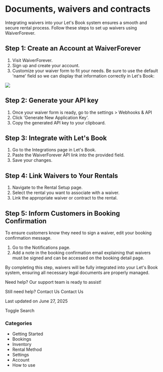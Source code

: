 # Documents, waivers and contracts

Integrating waivers into your Let's Book system ensures a smooth and secure rental process. Follow these steps to set up waivers using WaiverForever.

## Step 1: Create an Account at WaiverForever

1. Visit WaiverForever.
2. Sign up and create your account.
3. Customize your waiver form to fit your needs. Be sure to use the default 'name' field so we can display that information correctly in Let's Book:

![](https://d33v4339jhl8k0.cloudfront.net/docs/assets/5ec3f479042863474d1b00dc/images/66cdd558493fd0116031ff31/file-On2AaYeS6X.png)

## Step 2: Generate your API key

1. Once your waiver form is ready, go to the settings > Webhooks & API
2. Click 'Generate New Application Key'.
3. Copy the generated API key to your clipboard.

## Step 3: Integrate with Let's Book

1. Go to the Integrations page in Let's Book.
2. Paste the WaiverForever API link into the provided field.
3. Save your changes.

## Step 4: Link Waivers to Your Rentals

1. Navigate to the Rental Setup page.
2. Select the rental you want to associate with a waiver.
3. Link the appropriate waiver or contract to the rental.

## Step 5: Inform Customers in Booking Confirmation

To ensure customers know they need to sign a waiver, edit your booking confirmation message.

1. Go to the Notifications page.
2. Add a note in the booking confirmation email explaining that waivers must be signed and can be accessed on the booking detail page.

By completing this step, waivers will be fully integrated into your Let's Book system, ensuring all necessary legal documents are properly managed.

Need help? Our support team is ready to assist!

Still need help?
Contact Us
Contact Us

Last updated on June 27, 2025

Toggle Search

### Categories

- Getting Started
- Bookings
- Inventory
- Rental Method
- Settings
- Account
- How to use
